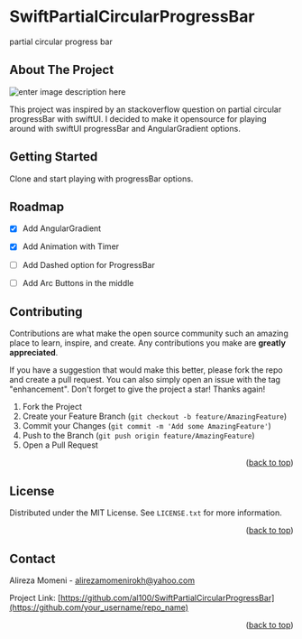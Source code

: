 # SwiftPartialCircularProgressBar
partial circular progress bar

<div id="top"></div>


<!-- ABOUT THE PROJECT -->
## About The Project

![enter image description here](https://photos.app.goo.gl/n8uQyZ7aU9naQKqK6)

This project was inspired by an stackoverflow question on partial circular progressBar with swiftUI. I decided to make it opensource for playing around with swiftUI progressBar and AngularGradient options.


<!-- GETTING STARTED -->
## Getting Started

Clone and start playing with progressBar options.

<!-- ROADMAP -->
## Roadmap

- [x] Add AngularGradient
- [x] Add Animation with Timer
- [ ] Add Dashed option for ProgressBar
- [ ] Add Arc Buttons in the middle


<!-- CONTRIBUTING -->
## Contributing

Contributions are what make the open source community such an amazing place to learn, inspire, and create. Any contributions you make are **greatly appreciated**.

If you have a suggestion that would make this better, please fork the repo and create a pull request. You can also simply open an issue with the tag "enhancement".
Don't forget to give the project a star! Thanks again!

1. Fork the Project
2. Create your Feature Branch (`git checkout -b feature/AmazingFeature`)
3. Commit your Changes (`git commit -m 'Add some AmazingFeature'`)
4. Push to the Branch (`git push origin feature/AmazingFeature`)
5. Open a Pull Request

<p align="right">(<a href="#top">back to top</a>)</p>



<!-- LICENSE -->
## License

Distributed under the MIT License. See `LICENSE.txt` for more information.

<p align="right">(<a href="#top">back to top</a>)</p>



<!-- CONTACT -->
## Contact

Alireza Momeni  - alirezamomenirokh@yahoo.com

Project Link: [https://github.com/al100/SwiftPartialCircularProgressBar](https://github.com/your_username/repo_name)

<p align="right">(<a href="#top">back to top</a>)</p>
